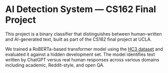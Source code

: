 # AI Detection System — CS162 Final Project

This project is a binary classifier that distinguishes between human-written and AI-generated text, built as part of the CS162 final project at UCLA.

We trained a RoBERTa-based transformer model using the [HC3 dataset](https://huggingface.co/datasets/Hello-SimpleAI/HC3) and evaluated it against a hidden development set. The model identifies text written by ChatGPT versus real human responses across various domains including academic, Reddit-style, and open QA.

